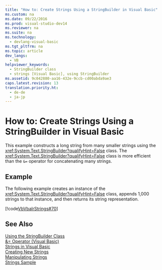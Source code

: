 ```yaml
---
title: "How to: Create Strings Using a StringBuilder in Visual Basic"
ms.custom: na
ms.date: 09/22/2016
ms.prod: visual-studio-dev14
ms.reviewer: na
ms.suite: na
ms.technology: 
  - devlang-visual-basic
ms.tgt_pltfrm: na
ms.topic: article
dev_langs: 
  - VB
helpviewer_keywords: 
  - StringBuilder class
  - strings [Visual Basic], using StringBuilder
ms.assetid: 9c042880-aa16-432e-9ccb-cd00abda9ae3
caps.latest.revision: 13
translation.priority.ht: 
  - de-de
  - ja-jp
---
```

# How to: Create Strings Using a StringBuilder in Visual Basic
This example constructs a long string from many smaller strings using the <xref:System.Text.StringBuilder?qualifyHint=False> class. The <xref:System.Text.StringBuilder?qualifyHint=False> class is more efficient than the `&=` operator for concatenating many strings.  
  
## Example  
 The following example creates an instance of the <xref:System.Text.StringBuilder?qualifyHint=False> class, appends 1,000 strings to that instance, and then returns its string representation.  
  
 [!code[VbVbalrStrings#70](../vs140/codesnippet/VisualBasic/how-to--create-strings-using-a-stringbuilder-in-visual-basic_1.vb)]
  
  
## See Also  
 [Using the StringBuilder Class](assetId:///5c14867c-9a99-45bc-ae7f-2686700d377a)   
 [&= Operator (Visual Basic)](../vs140/-=-operator--visual-basic-.md)   
 [Strings in Visual Basic](../vs140/strings-in-visual-basic.md)   
 [Creating New Strings](assetId:///06fdf123-2fac-4459-8904-eb48ab908a30)   
 [Manipulating Strings](assetId:///d4568ff3-9f83-4549-acd8-47aec2194ac0)   
 [Strings Sample](assetId:///be9e82a3-dc95-4aaa-9396-61b66e467e02)